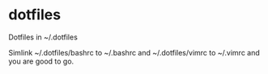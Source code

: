 # dotfiles

Dotfiles in ~/.dotfiles

Simlink ~/.dotfiles/bashrc to ~/.bashrc and ~/.dotfiles/vimrc to ~/.vimrc and you are good to go.
